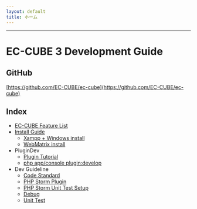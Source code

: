 ```yaml
---
layout: default
title: ホーム
---
```


---

# EC-CUBE 3 Development Guide

## GitHub

[https://github.com/EC-CUBE/ec-cube](https://github.com/EC-CUBE/ec-cube)

## Index
- [EC-CUBE Feature List](/features_list.html)
- [Install Guide](/install.html)
    - [Xampp + Windows install](/xampp_install.html)
    - [WebMatrix install](/webmatrix_install.html)
- PluginDev
    - [Plugin Tutorial](/plugin_dev.html)
    - [php app/console plugin:develop ](/plugin_console.html)
- Dev Guideline
    - [Code Standard](/coding_style.html)
    - [PHP Storm Plugin ](/php_storm_plugin.html)
    - [PHP Storm Unit Test Setup](/php_storm_unittest.html)
    - [Debug](/php_storm_debug.html)
    - [Unit Test](/unittest.html)


